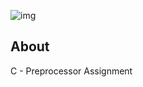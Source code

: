 ![img](https://assets.imaginablefutures.com/media/images/ALX_Logo.max-200x150.png)

## About

C -  Preprocessor Assignment
